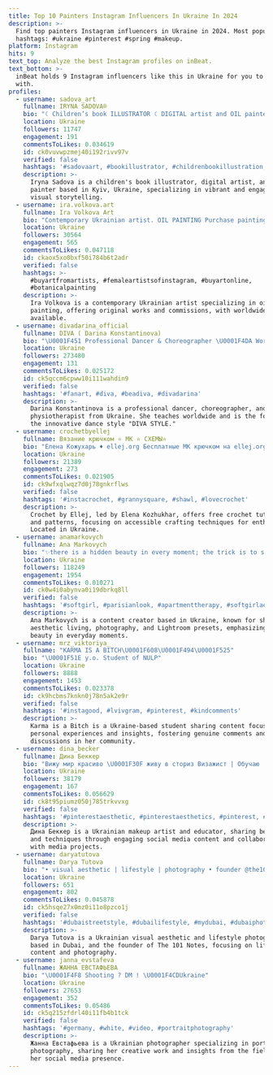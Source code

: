 ```yaml
---
title: Top 10 Painters Instagram Influencers In Ukraine In 2024
description: >-
  Find top painters Instagram influencers in Ukraine in 2024. Most popular
  hashtags: #ukraine #pinterest #spring #makeup.
platform: Instagram
hits: 9
text_top: Analyze the best Instagram profiles on inBeat.
text_bottom: >-
  inBeat holds 9 Instagram influencers like this in Ukraine for you to connect
  with.
profiles:
  - username: sadova_art
    fullname: IRYNA SADOVA®
    bio: "☾ Children’s book ILLUSTRATOR ☾ DIGITAL artist and OIL painter ☾ Writer You can contact me DIRECT or by email: sadova.art@gmail.com \U0001F4CDKyiv, Ukraine"
    location: Ukraine
    followers: 11747
    engagement: 191
    commentsToLikes: 0.034619
    id: ck0vuvwpzmej40i192rivv97v
    verified: false
    hashtags: '#sadovaart, #bookillustrator, #childrenbookillustration, #digitalartist'
    description: >-
      Iryna Sadova is a children's book illustrator, digital artist, and oil
      painter based in Kyiv, Ukraine, specializing in vibrant and engaging
      visual storytelling.
  - username: ira.volkova.art
    fullname: Ira Volkova Art
    bio: "Contemporary Ukrainian artist. OIL PAINTING Purchase paintings or commissions : DM or info@iravolkova.com \U0001F30F Worldwide delivery"
    location: Ukraine
    followers: 30564
    engagement: 565
    commentsToLikes: 0.047118
    id: ckaox5xo0bxf50i784b6t2adr
    verified: false
    hashtags: >-
      #buyartfromartists, #femaleartistsofinstagram, #buyartonline,
      #botanicalpainting
    description: >-
      Ira Volkova is a contemporary Ukrainian artist specializing in oil
      painting, offering original works and commissions, with worldwide delivery
      available.
  - username: divadarina_official
    fullname: DIVA ( Darina Konstantinova)
    bio: "\U0001F451 Professional Dancer & Choreographer \U0001F4DA World Teacher (38 countries) \U0001F3CBPhysiotherapist ⭐ Founder of new dance style - \"DIVA STYLE\" \U0001F451 \U0001F331Veg-@_diva_heart"
    location: Ukraine
    followers: 273480
    engagement: 131
    commentsToLikes: 0.025172
    id: ck5qccm6cpww10i111wahdin9
    verified: false
    hashtags: '#fanart, #diva, #beadiva, #divadarina'
    description: >-
      Darina Konstantinova is a professional dancer, choreographer, and
      physiotherapist from Ukraine. She teaches worldwide and is the founder of
      the innovative dance style "DIVA STYLE."
  - username: crochetbyellej
    fullname: Вязание крючком ⭐ МК ⭐ СХЕМЫ⭐
    bio: "Елена Кожухарь ♦ ellej.org Бесплатные МК крючком на ellej.org \U0001F495 ▶ 116k - YouTube \U0001F4CC 85k - Pinterest \U0001F4AA Крючок - моя суперсила"
    location: Ukraine
    followers: 21389
    engagement: 273
    commentsToLikes: 0.021905
    id: ck9wfxqlwqz7d0j78gnkrflws
    verified: false
    hashtags: '#instacrochet, #grannysquare, #shawl, #lovecrochet'
    description: >-
      Crochet by Ellej, led by Elena Kozhukhar, offers free crochet tutorials
      and patterns, focusing on accessible crafting techniques for enthusiasts.
      Located in Ukraine.
  - username: anamarkovych
    fullname: Ana Markovych
    bio: "✨there is a hidden beauty in every moment; the trick is to see it. montreal \U0001F1E8\U0001F1E6 anamarkovych.pr@gmail.com my lightroom presets here ↓"
    location: Ukraine
    followers: 118249
    engagement: 1954
    commentsToLikes: 0.010271
    id: ck0w4i0abynva0i19dbrkq8ll
    verified: false
    hashtags: '#softgirl, #parisianlook, #apartmenttherapy, #softgirlaesthetic'
    description: >-
      Ana Markovych is a content creator based in Ukraine, known for showcasing
      aesthetic living, photography, and Lightroom presets, emphasizing the
      beauty in everyday moments.
  - username: mrz_viktoriya_
    fullname: "KARMA IS A BITCH\U0001F608\U0001F494\U0001F525"
    bio: "\U0001F51E y.o. Student of NULP"
    location: Ukraine
    followers: 8888
    engagement: 1453
    commentsToLikes: 0.023378
    id: ck9hcbms7knkn0j78n5ak2e9r
    verified: false
    hashtags: '#instagood, #lvivgram, #pinterest, #kindcomments'
    description: >-
      Karma is a Bitch is a Ukraine-based student sharing content focused on
      personal experiences and insights, fostering genuine comments and
      discussions in her community.
  - username: dina_becker
    fullname: Дина Беккер
    bio: "Вижу мир красиво \U0001F30F живу в сториз Визажист | Обучаю | \U0001F3AC Beauty team ТВ СТС @rogov24"
    location: Ukraine
    followers: 38179
    engagement: 167
    commentsToLikes: 0.056629
    id: ck8t95piumz050j785trkvvxg
    verified: false
    hashtags: '#pinterestaesthetic, #pinterestaesthetics, #pinterest, #07'
    description: >-
      Дина Беккер is a Ukrainian makeup artist and educator, sharing beauty tips
      and techniques through engaging social media content and collaborations
      with media projects.
  - username: daryatutova
    fullname: Darya Tutova
    bio: "• visual aesthetic | lifestyle | photography • founder @the101notes • Ukrainian \U0001F1FA\U0001F1E6 | Dubai based"
    location: Ukraine
    followers: 651
    engagement: 802
    commentsToLikes: 0.045878
    id: ck5hsqe27x0mz0i11o8pzco1j
    verified: false
    hashtags: '#dubaistreetstyle, #dubailifestyle, #mydubai, #dubaiphotography'
    description: >-
      Darya Tutova is a Ukrainian visual aesthetic and lifestyle photographer
      based in Dubai, and the founder of The 101 Notes, focusing on lifestyle
      content and photography.
  - username: janna_evstafeva
    fullname: ЖАННА ЕВСТАФЬЕВА
    bio: "\U0001F4F8 Shooting ? DM ! \U0001F4CDUkraine"
    location: Ukraine
    followers: 27653
    engagement: 352
    commentsToLikes: 0.05486
    id: ck5q215zfdrl40i11fb4b1tck
    verified: false
    hashtags: '#germany, #white, #video, #portraitphotography'
    description: >-
      Жанна Евстафьева is a Ukrainian photographer specializing in portrait
      photography, sharing her creative work and insights from the field through
      her social media presence.
---
```


